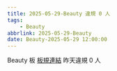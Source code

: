```yaml
---
title: 2025-05-29-Beauty 違規 0 人
tags:
    - Beauty
abbrlink: 2025-05-29-Beauty
date: Beauty-2025-05-29 12:00:00
---
```

Beauty 板 [板規連結](https://www.ptt.cc/bbs/Beauty/M.1630069980.A.84B.html)
昨天違規 0 人
